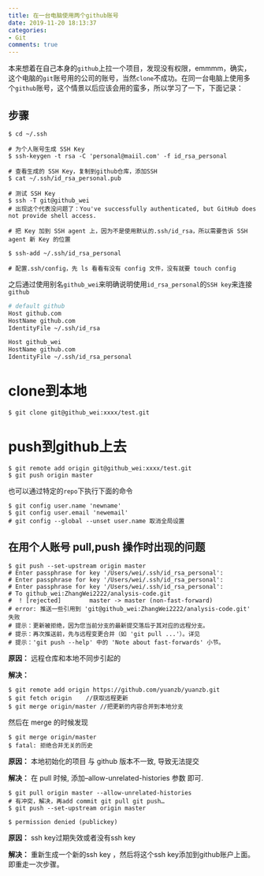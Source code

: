 ```yaml
---
title: 在一台电脑使用两个github账号
date: 2019-11-20 18:13:37
categories:
- Git
comments: true
---
```


本来想着在自己本身的`github`上拉一个项目，发现没有权限，emmmm，确实，这个电脑的`git`账号用的公司的账号，当然`clone`不成功。在同一台电脑上使用多个`github`账号，这个情景以后应该会用的蛮多，所以学习了一下，下面记录：

<!-- more -->



## 步骤

````shell
$ cd ~/.ssh

# 为个人账号生成 SSH Key
$ ssh-keygen -t rsa -C 'personal@maiil.com' -f id_rsa_personal

# 查看生成的 SSH Key，复制到github仓库，添加SSH
$ cat ~/.ssh/id_rsa_personal.pub

# 测试 SSH Key
$ ssh -T git@github_wei
# 出现这个代表没问题了：You've successfully authenticated, but GitHub does not provide shell access.

# 把 Key 加到 SSH agent 上，因为不是使用默认的.ssh/id_rsa，所以需要告诉 SSH agent 新 Key 的位置

$ ssh-add ~/.ssh/id_rsa_personal

# 配置.ssh/config，先 ls 看看有没有 config 文件，没有就要 touch config
````

之后通过使用别名`github_wei`来明确说明使用`id_rsa_personal`的`SSH key`来连接`github`

```bash
# default github
Host github.com
HostName github.com
IdentityFile ~/.ssh/id_rsa

Host github_wei
HostName github.com
IdentityFile ~/.ssh/id_rsa_personal
```



# clone到本地

```bash
$ git clone git@github_wei:xxxx/test.git
```



# push到github上去

```shell
$ git remote add origin git@github_wei:xxxx/test.git
$ git push origin master
````

也可以通过特定的`repo`下执行下面的命令

```shell
$ git config user.name 'newname'
$ git config user.email 'newemail'
# git config --global --unset user.name 取消全局设置
```


## 在用个人账号 pull,push 操作时出现的问题

```shell
$ git push --set-upstream origin master
# Enter passphrase for key '/Users/wei/.ssh/id_rsa_personal':
# Enter passphrase for key '/Users/wei/.ssh/id_rsa_personal':
# Enter passphrase for key '/Users/wei/.ssh/id_rsa_personal':
# To github_wei:ZhangWei2222/analysis-code.git
#  ! [rejected]        master -> master (non-fast-forward)
# error: 推送一些引用到 'git@github_wei:ZhangWei2222/analysis-code.git' 失败
# 提示：更新被拒绝，因为您当前分支的最新提交落后于其对应的远程分支。
# 提示：再次推送前，先与远程变更合并（如 'git pull ...'）。详见
# 提示：'git push --help' 中的 'Note about fast-forwards' 小节。
```

**原因：** 远程仓库和本地不同步引起的

**解决：**

```shell
$ git remote add origin https://github.com/yuanzb/yuanzb.git
$ git fetch origin    //获取远程更新
$ git merge origin/master //把更新的内容合并到本地分支
```



然后在 merge 的时候发现

```shell
$ git merge origin/master
$ fatal: 拒绝合并无关的历史
```

**原因：** 本地初始化的项目 与 github 版本不一致, 导致无法提交

**解决：** 在 pull 时候, 添加–allow-unrelated-histories 参数 即可.

```shell
$ git pull origin master --allow-unrelated-histories
# 有冲突，解决，再add commit git pull git push…
$ git push --set-upstream origin master
```



```shell
$ permission denied (publickey)
```

**原因：** ssh key过期失效或者没有ssh key

**解决：** 重新生成一个新的ssh key ，然后将这个ssh key添加到github账户上面。即重走一次步骤。